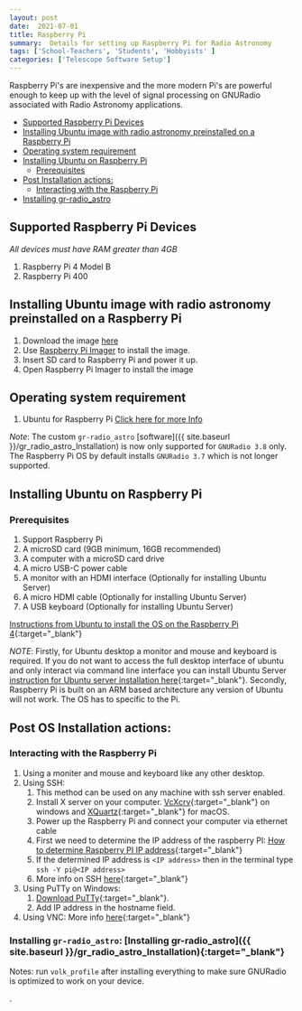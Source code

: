 ```yaml
---
layout: post
date:  2021-07-01
title: Raspberry Pi
summary:  Details for setting up Raspberry Pi for Radio Astronomy
tags: ['School-Teachers', 'Students', 'Hobbyists' ]
categories: ['Telescope Software Setup']
---
```


Raspberry Pi's are inexpensive and the more modern Pi's are powerful enough to keep up with the level of signal processing on GNURadio associated with Radio Astronomy applications. 


  - [Supported Raspberry Pi Devices](#supported-raspberry-pi-devices)
  - [Installing Ubuntu image with radio astronomy preinstalled  on a Raspberry Pi](#installing-ubuntu-image-with-radio-astronomy-preinstalled-on-a-raspberry-pi)
  - [Operating system requirement](#operating-system-requirement)
  - [Installing Ubuntu on Raspberry Pi](#installing-ubuntu-on-raspberry-pi)
    - [Prerequisites](#prerequisites)
  - [Post Installation actions:](#post-installation-actions)
    - [Interacting with the Raspberry Pi](#interacting-with-the-raspberry-pi)
  - [Installing gr-radio_astro](#installing-gr-radioastro-installing-gr-radioastro-sitebaseurl-grradioastroinstallationtarget%22blank%22)


## Supported Raspberry Pi Devices

*All devices must have RAM greater than 4GB*
1. Raspberry Pi 4 Model B
2. Raspberry Pi 400


## Installing Ubuntu image with radio astronomy preinstalled  on a Raspberry Pi

1. Download the image [here]()
2. Use [Raspberry Pi Imager]() to install the image. 
3. Insert SD card to Raspberry Pi and power it up.
4. Open Raspberry Pi Imager to install the image


## Operating system requirement

1. Ubuntu for Raspberry Pi [Click here for more Info](https://ubuntu.com/raspberry-pi)

_Note_: The custom `gr-radio_astro` [software]({{ site.baseurl }}/gr_radio_astro_Installation)  is now only supported for `GNURadio 3.8` only. The Raspberry Pi OS by default installs `GNURadio 3.7` which is not longer supported. 

## Installing Ubuntu on Raspberry Pi

### Prerequisites

1. Support Raspberry Pi
2. A microSD card (9GB minimum, 16GB recommended)
3. A computer with a microSD card drive
4. A micro USB-C power cable 
5. A monitor with an HDMI interface (Optionally for installing Ubuntu Server)
6. A micro HDMI cable (Optionally for installing Ubuntu Server)
7. A USB keyboard (Optionally for installing Ubuntu Server)


[Instructions from Ubuntu to install the OS on the Raspberry Pi 4](https://ubuntu.com/tutorials/how-to-install-ubuntu-on-your-raspberry-pi#1-overview){:target="_blank"}

_NOTE_: Firstly, for Ubuntu desktop a monitor and mouse and keyboard is required. If you do not want to access the full desktop interface of ubuntu and only interact via command line interface you can install Ubuntu Server [instruction for Ubuntu server installation here](https://ubuntu.com/tutorials/how-to-install-ubuntu-on-your-raspberry-pi#1-overview){:target="_blank"}. Secondly, Raspberry Pi is built on an ARM based architecture  any version of Ubuntu will not work. The OS has to specific to the Pi.

## Post OS Installation actions: 

### Interacting with the Raspberry Pi

1. Using a moniter and mouse and keyboard like any other desktop. 
2. Using SSH:
   1. This method can be used on any machine with ssh server enabled.
   2. Install X server on your computer. [VcXcrv](https://sourceforge.net/projects/vcxsrv/){:target="_blank"} on windows and [XQuartz](https://www.xquartz.org/){:target="_blank"} for macOS. 
   3. Power up the Raspberry Pi and connect your computer via ethernet cable
   4. First we need to determine the IP address of the raspberry PI: [How to determine Raspberry PI IP address](https://www.raspberrypi.org/documentation/remote-access/ip-address.md){:target="_blank"}
   5. If the determined IP address is `<IP address>` then in the terminal type `ssh -Y pi@<IP address>`
   6. More info on SSH [here](https://www.raspberrypi.org/documentation/remote-access/ssh/){:target="_blank"}
3. Using PuTTy on Windows: 
   1. [Download PuTTy](https://www.putty.org){:target="_blank"}.
   2. Add IP address in the hostname field.
4. Using VNC: More info [here](https://www.raspberrypi.org/documentation/remote-access/vnc/README.md){:target="_blank"} 
    
    

### Installing `gr-radio_astro`: [Installing gr-radio_astro]({{ site.baseurl }}/gr_radio_astro_Installation){:target="_blank"} 

Notes: run `volk_profile` after installing everything to make sure GNURadio is optimized to work on your device.

. 